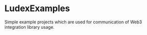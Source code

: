 # LudexExamples
Simple example projects which are used for communication of Web3 integration library usage.
